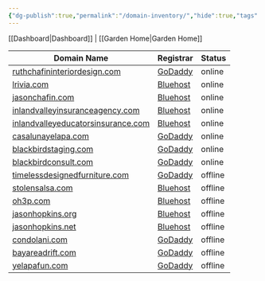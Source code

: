 ```yaml
---
{"dg-publish":true,"permalink":"/domain-inventory/","hide":true,"tags":["home","tech"],"noteIcon":"","created":"2024-09-16T21:15:04.172-07:00","updated":"2024-10-03T11:24:56.269-07:00"}
---
```


[[Dashboard\|Dashboard]] | [[Garden Home\|Garden Home]] 


| Domain Name                                                                       | Registrar                             | Status  |
| --------------------------------------------------------------------------------- | ------------------------------------- | ------- |
| [ruthchafininteriordesign.com](https://ruthchafininteriordesign.com/)             | [GoDaddy](https://www.godaddy.com/)   | online  |
| [lrivia.com](https://lrivia.com/)                                                 | [Bluehost](https://www.bluehost.com/) | online  |
| [jasonchafin.com](https://jasonchafin.com/)                                       | [Bluehost](https://www.bluehost.com/) | online  |
| [inlandvalleyinsuranceagency.com](https://inlandvalleyinsuranceagency.com/)       | [Bluehost](https://www.bluehost.com/) | online  |
| [inlandvalleyeducatorsinsurance.com](https://inlandvalleyeducatorsinsurance.com/) | [Bluehost](https://www.bluehost.com/) | online  |
| [casalunayelapa.com](https://casalunayelapa.com/)                                 | [GoDaddy](https://www.godaddy.com/)   | online  |
| [blackbirdstaging.com](https://blackbirdstaging.com/)                             | [GoDaddy](https://www.godaddy.com/)   | online  |
| [blackbirdconsult.com](https://blackbirdconsult.com/)                             | [GoDaddy](https://www.godaddy.com/)   | online  |
| [timelessdesignedfurniture.com](https://timelessdesignedfurniture.com/)           | [GoDaddy](https://www.godaddy.com/)   | offline |
| [stolensalsa.com](https://stolensalsa.com/)                                       | [Bluehost](https://www.bluehost.com/) | offline |
| [oh3p.com](https://oh3p.com/)                                                     | [Bluehost](https://www.bluehost.com/) | offline |
| [jasonhopkins.org](https://jasonhopkins.org/)                                     | [Bluehost](https://www.bluehost.com/) | offline |
| [jasonhopkins.net](https://jasonhopkins.net/)                                     | [Bluehost](https://www.bluehost.com/) | offline |
| [condolani.com](https://condolani.com/)                                           | [GoDaddy](https://www.godaddy.com/)   | offline |
| [bayareadrift.com](https://bayareadrift.com/)                                     | [GoDaddy](https://www.godaddy.com/)   | offline |
| [yelapafun.com](https://yelapafun.com/)                                           | [GoDaddy](https://www.godaddy.com/)   | offline |


